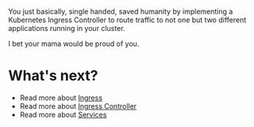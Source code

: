 You just basically, single handed, saved humanity by implementing a Kubernetes Ingress Controller to route traffic to not one but two different applications running in your cluster.

I bet your mama would be proud of you.

# What's next?
* Read more about [Ingress](https://kubernetes.io/docs/concepts/services-networking/ingress/)
* Read more about [Ingress Controller](https://kubernetes.io/docs/concepts/services-networking/ingress-controllers/)
* Read more about [Services](https://kubernetes.io/docs/concepts/services-networking/service/)